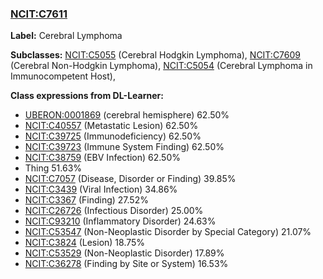 
### [NCIT:C7611](http://purl.obolibrary.org/obo/NCIT_C7611)
**Label:** Cerebral Lymphoma

**Subclasses:** [NCIT:C5055](http://purl.obolibrary.org/obo/NCIT_C5055) (Cerebral Hodgkin Lymphoma), [NCIT:C7609](http://purl.obolibrary.org/obo/NCIT_C7609) (Cerebral Non-Hodgkin Lymphoma), [NCIT:C5054](http://purl.obolibrary.org/obo/NCIT_C5054) (Cerebral Lymphoma in Immunocompetent Host), 

**Class expressions from DL-Learner:**

- [UBERON:0001869](http://purl.obolibrary.org/obo/UBERON_0001869) (cerebral hemisphere) 62.50%
- [NCIT:C40557](http://purl.obolibrary.org/obo/NCIT_C40557) (Metastatic Lesion) 62.50%
- [NCIT:C39725](http://purl.obolibrary.org/obo/NCIT_C39725) (Immunodeficiency) 62.50%
- [NCIT:C39723](http://purl.obolibrary.org/obo/NCIT_C39723) (Immune System Finding) 62.50%
- [NCIT:C38759](http://purl.obolibrary.org/obo/NCIT_C38759) (EBV Infection) 62.50%
- Thing 51.63%
- [NCIT:C7057](http://purl.obolibrary.org/obo/NCIT_C7057) (Disease, Disorder or Finding) 39.85%
- [NCIT:C3439](http://purl.obolibrary.org/obo/NCIT_C3439) (Viral Infection) 34.86%
- [NCIT:C3367](http://purl.obolibrary.org/obo/NCIT_C3367) (Finding) 27.52%
- [NCIT:C26726](http://purl.obolibrary.org/obo/NCIT_C26726) (Infectious Disorder) 25.00%
- [NCIT:C93210](http://purl.obolibrary.org/obo/NCIT_C93210) (Inflammatory Disorder) 24.63%
- [NCIT:C53547](http://purl.obolibrary.org/obo/NCIT_C53547) (Non-Neoplastic Disorder by Special Category) 21.07%
- [NCIT:C3824](http://purl.obolibrary.org/obo/NCIT_C3824) (Lesion) 18.75%
- [NCIT:C53529](http://purl.obolibrary.org/obo/NCIT_C53529) (Non-Neoplastic Disorder) 17.89%
- [NCIT:C36278](http://purl.obolibrary.org/obo/NCIT_C36278) (Finding by Site or System) 16.53%


